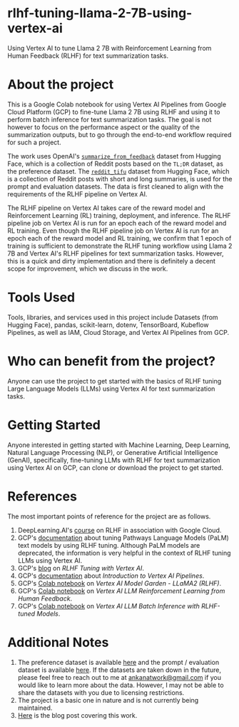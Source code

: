 # rlhf-tuning-llama-2-7B-using-vertex-ai
Using Vertex AI to tune Llama 2 7B with Reinforcement Learning from Human Feedback (RLHF) for text summarization tasks.

# About the project
This is a Google Colab notebook for using Vertex AI Pipelines from Google Cloud Platform (GCP) to fine-tune Llama 2 7B using RLHF and using it to perform batch inference for text summarization tasks. The goal is not however to focus on the performance aspect or the quality of the summarization outputs, but to go through the end-to-end workflow required for such a project.

The work uses OpenAI's [`summarize_from_feedback`](https://huggingface.co/datasets/openai/summarize_from_feedback) dataset from Hugging Face, which is a collection of Reddit posts based on the `TL;DR` dataset, as the preference dataset. The [`reddit_tifu`](https://huggingface.co/datasets/ctr4si/reddit_tifu) dataset from Hugging Face, which is a collection of Reddit posts with short and long summaries, is used for the prompt and evaluation datasets. The data is first cleaned to align with the requirements of the RLHF pipeline on Vertex AI.

The RLHF pipeline on Vertex AI takes care of the reward model and Reinforcement Learning (RL) training, deployment, and inference. The RLHF pipeline job on Vertex AI is run for an epoch each of the reward model and RL training. Even though the RLHF pipeline job on Vertex AI is run for an epoch each of the reward model and RL training, we confirm that 1 epoch of training is sufficient to demonstrate the RLHF tuning workflow using Llama 2 7B and Vertex AI's RLHF pipelines for text summarization tasks. However, this is a quick and dirty implementation and there is definitely a decent scope for improvement, which we discuss in the work.

# Tools Used
Tools, libraries, and services used in this project include Datasets (from Hugging Face), pandas, scikit-learn, dotenv, TensorBoard, Kubeflow Pipelines, as well as IAM, Cloud Storage, and Vertex AI Pipelines from GCP.

# Who can benefit from the project?
Anyone can use the project to get started with the basics of RLHF tuning Large Language Models (LLMs) using Vertex AI for text summarization tasks.

# Getting Started
Anyone interested in getting started with Machine Learning, Deep Learning, Natural Language Processing (NLP), or Generative Artificial Intelligence (GenAI), specifically, fine-tuning LLMs with RLHF for text summarization using Vertex AI on GCP, can clone or download the project to get started.

# References
The most important points of reference for the project are as follows.
1. DeepLearning.AI's [course](https://www.deeplearning.ai/short-courses/reinforcement-learning-from-human-feedback/) on RLHF in association with Google Cloud.
2. GCP's [documentation](https://cloud.google.com/vertex-ai/generative-ai/docs/models/tune-text-models-rlhf) about tuning Pathways Language Models (PaLM) text models by using RLHF tuning. Although PaLM models are deprecated, the information is very helpful in the context of RLHF tuning LLMs using Vertex AI.
3. GCP's [blog](https://cloud.google.com/blog/products/ai-machine-learning/rlhf-on-google-cloud) on *RLHF Tuning with Vertex AI*.
4. GCP's [documentation](https://cloud.google.com/vertex-ai/docs/pipelines/introduction) about *Introduction to Vertex AI Pipelines*.
5. GCP's [Colab notebook](https://github.com/GoogleCloudPlatform/vertex-ai-samples/blob/main/notebooks/community/model_garden/model_garden_pytorch_llama2_rlhf_tuning.ipynb) on *Vertex AI Model Garden - LLaMA2 (RLHF)*.
6. GCP's [Colab notebook](https://github.com/GoogleCloudPlatform/vertex-ai-samples/blob/main/notebooks/official/generative_ai/rlhf_tune_llm.ipynb) on *Vertex AI LLM Reinforcement Learning from Human Feedback*.
7. GCP's [Colab notebook](https://github.com/GoogleCloudPlatform/vertex-ai-samples/blob/main/notebooks/official/generative_ai/batch_eval_llm.ipynb) on *Vertex AI LLM Batch Inference with RLHF-tuned Models*.

# Additional Notes
1. The preference dataset is available [here](https://huggingface.co/datasets/openai/summarize_from_feedback) and the prompt / evaluation dataset is available [here](https://huggingface.co/datasets/ctr4si/reddit_tifu). If the datasets are taken down in the future, please feel free to reach out to me at ankanatwork@gmail.com if you would like to learn more about the data. However, I may not be able to share the datasets with you due to licensing restrictions.
2. The project is a basic one in nature and is not currently being maintained.
3. [Here](https://researchguy.in/rlhf-using-llama-2-7b-and-vertex-ai/) is the blog post covering this work.
